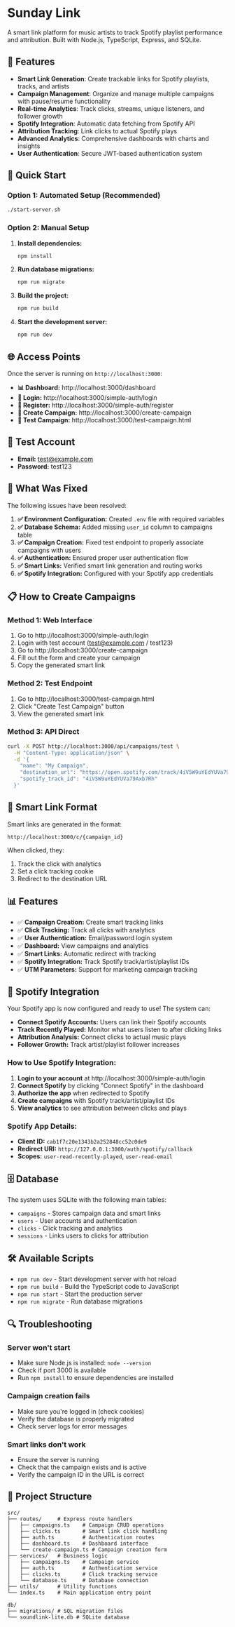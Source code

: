 # Sunday Link

A smart link platform for music artists to track Spotify playlist performance and attribution. Built with Node.js, TypeScript, Express, and SQLite.

## 🎵 Features

- **Smart Link Generation**: Create trackable links for Spotify playlists, tracks, and artists
- **Campaign Management**: Organize and manage multiple campaigns with pause/resume functionality
- **Real-time Analytics**: Track clicks, streams, unique listeners, and follower growth
- **Spotify Integration**: Automatic data fetching from Spotify API
- **Attribution Tracking**: Link clicks to actual Spotify plays
- **Advanced Analytics**: Comprehensive dashboards with charts and insights
- **User Authentication**: Secure JWT-based authentication system

## 🚀 Quick Start

### Option 1: Automated Setup (Recommended)
```bash
./start-server.sh
```

### Option 2: Manual Setup

1. **Install dependencies:**
   ```bash
   npm install
   ```

2. **Run database migrations:**
   ```bash
   npm run migrate
   ```

3. **Build the project:**
   ```bash
   npm run build
   ```

4. **Start the development server:**
   ```bash
   npm run dev
   ```

## 🌐 Access Points

Once the server is running on `http://localhost:3000`:

- **📊 Dashboard:** http://localhost:3000/dashboard
- **🔐 Login:** http://localhost:3000/simple-auth/login  
- **📝 Register:** http://localhost:3000/simple-auth/register
- **🔗 Create Campaign:** http://localhost:3000/create-campaign
- **🧪 Test Campaign:** http://localhost:3000/test-campaign.html

## 👤 Test Account

- **Email:** test@example.com
- **Password:** test123

## 🔧 What Was Fixed

The following issues have been resolved:

1. **✅ Environment Configuration:** Created `.env` file with required variables
2. **✅ Database Schema:** Added missing `user_id` column to campaigns table
3. **✅ Campaign Creation:** Fixed test endpoint to properly associate campaigns with users
4. **✅ Authentication:** Ensured proper user authentication flow
5. **✅ Smart Links:** Verified smart link generation and routing works
6. **✅ Spotify Integration:** Configured with your Spotify app credentials

## 📋 How to Create Campaigns

### Method 1: Web Interface
1. Go to http://localhost:3000/simple-auth/login
2. Login with test account (test@example.com / test123)
3. Go to http://localhost:3000/create-campaign
4. Fill out the form and create your campaign
5. Copy the generated smart link

### Method 2: Test Endpoint
1. Go to http://localhost:3000/test-campaign.html
2. Click "Create Test Campaign" button
3. View the generated smart link

### Method 3: API Direct
```bash
curl -X POST http://localhost:3000/api/campaigns/test \
  -H "Content-Type: application/json" \
  -d '{
    "name": "My Campaign",
    "destination_url": "https://open.spotify.com/track/4iV5W9uYEdYUVa79Axb7Rh",
    "spotify_track_id": "4iV5W9uYEdYUVa79Axb7Rh"
  }'
```

## 🔗 Smart Link Format

Smart links are generated in the format:
```
http://localhost:3000/c/{campaign_id}
```

When clicked, they:
1. Track the click with analytics
2. Set a click tracking cookie
3. Redirect to the destination URL

## 📊 Features

- ✅ **Campaign Creation:** Create smart tracking links
- ✅ **Click Tracking:** Track all clicks with analytics
- ✅ **User Authentication:** Email/password login system
- ✅ **Dashboard:** View campaigns and analytics
- ✅ **Smart Links:** Automatic redirect with tracking
- ✅ **Spotify Integration:** Track Spotify track/artist/playlist IDs
- ✅ **UTM Parameters:** Support for marketing campaign tracking

## 🎵 Spotify Integration

Your Spotify app is now configured and ready to use! The system can:

- **Connect Spotify Accounts:** Users can link their Spotify accounts
- **Track Recently Played:** Monitor what users listen to after clicking links
- **Attribution Analysis:** Connect clicks to actual music plays
- **Follower Growth:** Track artist/playlist follower increases

### How to Use Spotify Integration:

1. **Login to your account** at http://localhost:3000/simple-auth/login
2. **Connect Spotify** by clicking "Connect Spotify" in the dashboard
3. **Authorize the app** when redirected to Spotify
4. **Create campaigns** with Spotify track/artist/playlist IDs
5. **View analytics** to see attribution between clicks and plays

### Spotify App Details:
- **Client ID:** `cab1f7c20e1343b2a252848cc52c0de9`
- **Redirect URI:** `http://127.0.0.1:3000/auth/spotify/callback`
- **Scopes:** `user-read-recently-played`, `user-read-email`

## 🗄️ Database

The system uses SQLite with the following main tables:
- `campaigns` - Stores campaign data and smart links
- `users` - User accounts and authentication
- `clicks` - Click tracking and analytics
- `sessions` - Links users to clicks for attribution

## 🛠️ Available Scripts

- `npm run dev` - Start development server with hot reload
- `npm run build` - Build the TypeScript code to JavaScript
- `npm run start` - Start the production server
- `npm run migrate` - Run database migrations

## 🔍 Troubleshooting

### Server won't start
- Make sure Node.js is installed: `node --version`
- Check if port 3000 is available
- Run `npm install` to ensure dependencies are installed

### Campaign creation fails
- Make sure you're logged in (check cookies)
- Verify the database is properly migrated
- Check server logs for error messages

### Smart links don't work
- Ensure the server is running
- Check that the campaign exists and is active
- Verify the campaign ID in the URL is correct

## 📁 Project Structure

```
src/
├── routes/     # Express route handlers
│   ├── campaigns.ts    # Campaign CRUD operations
│   ├── clicks.ts       # Smart link click handling
│   ├── auth.ts         # Authentication routes
│   ├── dashboard.ts    # Dashboard interface
│   └── create-campaign.ts # Campaign creation form
├── services/   # Business logic
│   ├── campaigns.ts    # Campaign service
│   ├── auth.ts         # Authentication service
│   ├── clicks.ts       # Click tracking service
│   └── database.ts     # Database connection
├── utils/      # Utility functions
└── index.ts    # Main application entry point

db/
├── migrations/ # SQL migration files
└── soundlink-lite.db # SQLite database
```